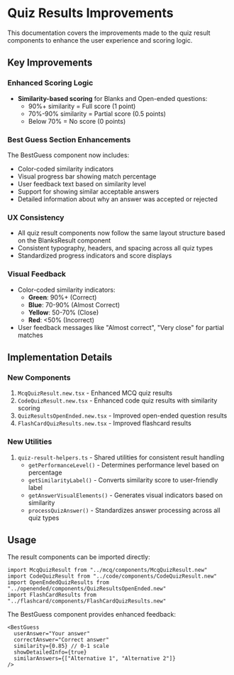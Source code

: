 # Quiz Results Improvements

This documentation covers the improvements made to the quiz result components to enhance the user experience and scoring logic.

## Key Improvements

### Enhanced Scoring Logic

- **Similarity-based scoring** for Blanks and Open-ended questions:
  - 90%+ similarity = Full score (1 point)
  - 70%-90% similarity = Partial score (0.5 points)
  - Below 70% = No score (0 points)

### Best Guess Section Enhancements

The BestGuess component now includes:
- Color-coded similarity indicators
- Visual progress bar showing match percentage
- User feedback text based on similarity level
- Support for showing similar acceptable answers
- Detailed information about why an answer was accepted or rejected

### UX Consistency

- All quiz result components now follow the same layout structure based on the BlanksResult component
- Consistent typography, headers, and spacing across all quiz types
- Standardized progress indicators and score displays

### Visual Feedback

- Color-coded similarity indicators:
  - **Green**: 90%+ (Correct)
  - **Blue**: 70-90% (Almost Correct)
  - **Yellow**: 50-70% (Close)
  - **Red**: <50% (Incorrect)
- User feedback messages like "Almost correct", "Very close" for partial matches

## Implementation Details

### New Components

1. `McqQuizResult.new.tsx` - Enhanced MCQ quiz results
2. `CodeQuizResult.new.tsx` - Enhanced code quiz results with similarity scoring
3. `QuizResultsOpenEnded.new.tsx` - Improved open-ended question results
4. `FlashCardQuizResults.new.tsx` - Improved flashcard results

### New Utilities

1. `quiz-result-helpers.ts` - Shared utilities for consistent result handling
   - `getPerformanceLevel()` - Determines performance level based on percentage
   - `getSimilarityLabel()` - Converts similarity score to user-friendly label
   - `getAnswerVisualElements()` - Generates visual indicators based on similarity
   - `processQuizAnswer()` - Standardizes answer processing across all quiz types

## Usage

The result components can be imported directly:

```tsx
import McqQuizResult from "../mcq/components/McqQuizResult.new"
import CodeQuizResult from "../code/components/CodeQuizResult.new"
import OpenEndedQuizResults from "../openended/components/QuizResultsOpenEnded.new"
import FlashCardResults from "../flashcard/components/FlashCardQuizResults.new"
```

The BestGuess component provides enhanced feedback:

```tsx
<BestGuess 
  userAnswer="Your answer"
  correctAnswer="Correct answer"
  similarity={0.85} // 0-1 scale
  showDetailedInfo={true}
  similarAnswers={["Alternative 1", "Alternative 2"]}
/>
```

